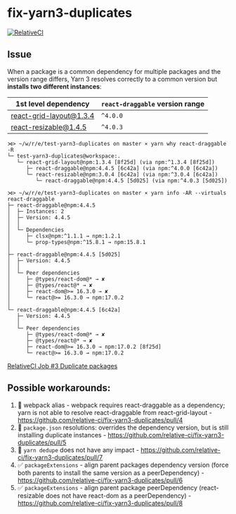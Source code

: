# fix-yarn3-duplicates

[![RelativeCI](https://badges.relative-ci.com/badges/5b2qrnSObnR0UgiYOlbW?branch=master)](https://app.relative-ci.com/projects/5b2qrnSObnR0UgiYOlbW)

## Issue 

When a package is a common dependency for multiple packages and the version range differs, Yarn 3 resolves correctly to a common version but **installs two different instances**:


| 1st level dependency | `react-draggable` version range |
|---|---|
| [react-grid-layout@1.3.4](https://github.com/react-grid-layout/react-grid-layout) | `^4.0.0` |
| [react-resizable@1.4.5](https://github.com/react-grid-layout/react-resizable) | `^4.0.3` |


```shell
⋊> ~/w/r/e/test-yarn3-duplicates on master ⨯ yarn why react-draggable -R                            
└─ test-yarn3-duplicates@workspace:.
   └─ react-grid-layout@npm:1.3.4 [8f25d] (via npm:^1.3.4 [8f25d])
      ├─ react-draggable@npm:4.4.5 [6c42a] (via npm:^4.0.0 [6c42a])
      └─ react-resizable@npm:3.0.4 [6c42a] (via npm:^3.0.4 [6c42a])
         └─ react-draggable@npm:4.4.5 [5d025] (via npm:^4.0.3 [5d025])

⋊> ~/w/r/e/test-yarn3-duplicates on master ⨯ yarn info -AR --virtuals react-draggable
├─ react-draggable@npm:4.4.5
│  ├─ Instances: 2
│  ├─ Version: 4.4.5
│  │
│  └─ Dependencies
│     ├─ clsx@npm:^1.1.1 → npm:1.2.1
│     └─ prop-types@npm:^15.8.1 → npm:15.8.1
│
├─ react-draggable@npm:4.4.5 [5d025]
│  ├─ Version: 4.4.5
│  │
│  └─ Peer dependencies
│     ├─ @types/react-dom@* → ✘
│     ├─ @types/react@* → ✘
│     ├─ react-dom@>= 16.3.0 → ✘
│     └─ react@>= 16.3.0 → npm:17.0.2
│
└─ react-draggable@npm:4.4.5 [6c42a]
   ├─ Version: 4.4.5
   │
   └─ Peer dependencies
      ├─ @types/react-dom@* → ✘
      ├─ @types/react@* → ✘
      ├─ react-dom@>= 16.3.0 → npm:17.0.2 [8f25d]
      └─ react@>= 16.3.0 → npm:17.0.2
```

[RelativeCI Job #3 Duplicate packages](https://app.relative-ci.com/projects/5b2qrnSObnR0UgiYOlbW/jobs/3-And9ZTonT1ySvLLaN4mZ/packages?bp=%7B%22filters%22%3A%7B%22duplicate%22%3Atrue%7D%7D)


## Possible workarounds:

1. :no_entry_sign: webpack alias - webpack requires react-draggable as a dependency; yarn is not able to resolve react-draggable from react-grid-layout - https://github.com/relative-ci/fix-yarn3-duplicates/pull/4
2. :no_entry_sign: `package.json` resolutions: overrides the dependency version, but is still installing duplicate instances - https://github.com/relative-ci/fix-yarn3-duplicates/pull/5
3. :no_entry_sign: `yarn dedupe` does not have any impact - https://github.com/relative-ci/fix-yarn3-duplicates/pull/7
4. :white_check_mark: `packageExtensions` - align parent packages dependency version (force both parents to install the same version as a peerDependency) - https://github.com/relative-ci/fix-yarn3-duplicates/pull/6
5. :white_check_mark: `packageExtensions` - align parent package peerDependency (react-resizable does not have react-dom as a peerDependency) - https://github.com/relative-ci/fix-yarn3-duplicates/pull/8
